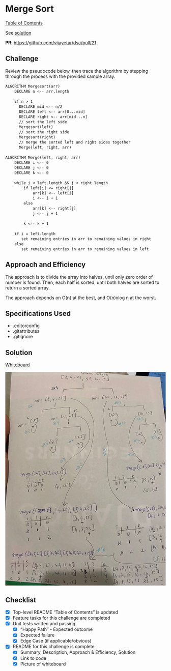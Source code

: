 # Merge Sort

[Table of Contents](../../../README.md)

See [solution](merge_sort.py)

__PR__: https://github.com/vijayetar/dsa/pull/21

## Challenge
Review the pseudocode below, then trace the algorithm by stepping through the process with the provided sample array.

```
ALGORITHM Mergesort(arr)
    DECLARE n <-- arr.length

    if n > 1
      DECLARE mid <-- n/2
      DECLARE left <-- arr[0...mid]
      DECLARE right <-- arr[mid...n]
      // sort the left side
      Mergesort(left)
      // sort the right side
      Mergesort(right)
      // merge the sorted left and right sides together
      Merge(left, right, arr)

ALGORITHM Merge(left, right, arr)
    DECLARE i <-- 0
    DECLARE j <-- 0
    DECLARE k <-- 0

    while i < left.length && j < right.length
        if left[i] <= right[j]
            arr[k] <-- left[i]
            i <-- i + 1
        else
            arr[k] <-- right[j]
            j <-- j + 1

        k <-- k + 1

    if i = left.length
       set remaining entries in arr to remaining values in right
    else
       set remaining entries in arr to remaining values in left
```

## Approach and Efficiency
The approach is to divide the array into halves, until only zero order of number is found. Then, each half is sorted, until both halves are sorted to return a sorted array.

The approach depends on O(n) at the best, and O(n)xlog n at the worst.

## Specifications Used
* .editorconfig
* .gitattributes
* .gitignore

## Solution
[Whiteboard](https://docs.google.com/document/d/1DAHjPhQ3Su--KyM8aHM6LGw-fFpVILrYMSGHatanrOs/edit?usp=sharing)

![blog_image](../.././assets/merge_sort.jpg)

## Checklist
 - [x] Top-level README “Table of Contents” is updated
 - [x] Feature tasks for this challenge are completed
 - [x] Unit tests written and passing
     - [x] “Happy Path” - Expected outcome
     - [x] Expected failure
     - [x] Edge Case (if applicable/obvious)
 - [x] README for this challenge is complete
     - [x] Summary, Description, Approach & Efficiency, Solution
     - [x] Link to code
     - [x] Picture of whiteboard
